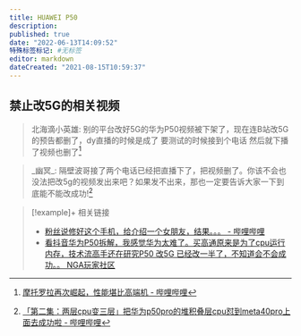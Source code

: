 ```yaml
---
title: HUAWEI P50
description:
published: true
date: "2022-06-13T14:09:52"
特殊标签标记: #无标签
editor: markdown
dateCreated: "2021-08-15T10:59:37"
---
```


## 禁止改5G的相关视频

> 北海滴小英雄: 别的平台改好5G的华为P50视频被下架了，现在连B站改5G的预告都删了，dy直播的时候是成了 要测试的时候接到个电话 然后就下播了视频也删了[^bhdxyx]

[^bhdxyx]: [摩托罗拉再次崛起，性能堪比高端机 - 哔哩哔哩](https://archive.is/OxtpQ "https://www.bilibili.com/video/BV1nL411J73C")

> \_幽冥_: 隔壁波哥接了两个电话已经把直播下了，把视频删了。你该不会也没法把改5g的视频发出来吧？如果发不出来，那也一定要告诉大家一下到底能不能改成功![^223bl]

[^223bl]: [「第二集：两层cpu变三层」把华为p50pro的堆积叠层cpu怼到meta40pro上面去成功啦 - 哔哩哔哩](https://archive.is/H0xKq "https://www.bilibili.com/video/BV1e3411z7bV/")

> [!example]+ 相关链接
> + [粉丝说修好这个手机，给介绍一个女朋友，结果。。。 - 哔哩哔哩](https://archive.is/3rsDU "https://www.bilibili.com/video/BV19A411P72M")
> + [看抖音华为P50拆解，我感觉华为太难了。买高通原来是为了cpu运行内存，技术流高手还在研究P50 改5G 已经改一半了，不知道会不会成功。。 NGA玩家社区](https://archive.is/Z2v0z "https://nga.178.com/read.php?tid=28037831")
